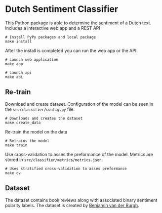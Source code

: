 # Dutch Sentiment Classifier

This Python package is able to determine the sentiment of a Dutch text. Includes a interactive web app and a REST API

```shell
# Install PyPy packages and local package
make install
```
After the install is completed you can run the web app or the API.

```shell
# Launch web application
make app
```

```shell
# Launch api
make api
```

## Re-train

Download and create dataset. Configuration of the model can be seen in the `src/classifier/config.py` file.

```shell
# Downloads and creates the dataset
make create_data
```

Re-train the model on the data

```shell
# Retrains the model
make train
```

Use cross-validation to asses the preformance of the model. Metrics are stored in `src/classifier/metrics/metrics.json`.

```shell
# Uses stratified cross-validation to asses preformance
make cv
```

## Dataset

The dataset contains book reviews along with associated binary sentiment polarity labels. The dataset is created by [Benjamin van der Burgh](https://github.com/benjaminvdb/110kDBRD).
